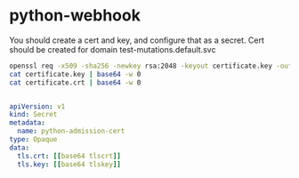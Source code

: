 # python-webhook


You should create a cert and key, and configure that as a secret. Cert should be created for domain  test-mutations.default.svc

```bash
openssl req -x509 -sha256 -newkey rsa:2048 -keyout certificate.key -out certificate.crt -days 1024 -nodes
cat certificate.key | base64 -w 0
cat certificate.crt | base64 -w 0
```


```yaml

apiVersion: v1
kind: Secret
metadata:
  name: python-admission-cert
type: Opaque
data:
  tls.crt: [[base64 tlscrt]]
  tls.key: [[base64 tlskey]]
```